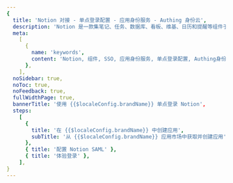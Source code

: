 ```yaml
---
{
  title: 'Notion 对接 - 单点登录配置 - 应用身份服务 - Authing 身份云',
  description: 'Notion 是一款集笔记、任务、数据库、看板、维基、日历和提醒等组件于一体的模块化生产力软件。用户可以将这些模块化组件连接起来并创建专属于自己的定制化系统，用于知识管理、笔记记录、数据管理、项目管理等。用户可以单独使用这些组件和系统，也可以与他人进行跨平台协作。',
  meta:
    [
      {
        name: 'keywords',
        content: 'Notion, 组件, SSO, 应用身份服务, 单点登录配置, Authing身份云',
      },
    ],
  noSidebar: true,
  noToc: true,
  noFeedback: true,
  fullWidthPage: true,
  bannerTitle: '使用 {{$localeConfig.brandName}} 单点登录 Notion',
  steps:
    [
      {
        title: '在 {{$localeConfig.brandName}} 中创建应用',
        subTitle: '从 {{$localeConfig.brandName}} 应用市场中获取并创建应用',
      },
      { title: '配置 Notion SAML' },
      { title: '体验登录' },
    ],
}
---
```


<IntegrationDetail/>
